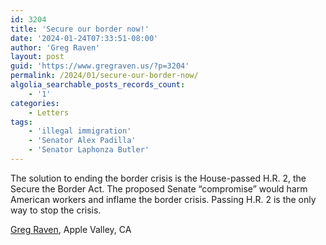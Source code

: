 ```yaml
---
id: 3204
title: 'Secure our border now!'
date: '2024-01-24T07:33:51-08:00'
author: 'Greg Raven'
layout: post
guid: 'https://www.gregraven.us/?p=3204'
permalink: /2024/01/secure-our-border-now/
algolia_searchable_posts_records_count:
    - '1'
categories:
    - Letters
tags:
    - 'illegal immigration'
    - 'Senator Alex Padilla'
    - 'Senator Laphonza Butler'
---
```


The solution to ending the border crisis is the House-passed H.R. 2, the Secure the Border Act. The proposed Senate “compromise” would harm American workers and inflame the border crisis. Passing H.R. 2 is the only way to stop the crisis.

[Greg Raven](https://www.gregraven.org/), Apple Valley, CA